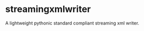 streamingxmlwriter
=================

A lightweight pythonic standard compliant streaming xml writer.
